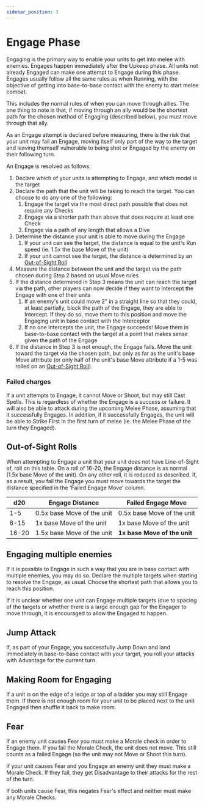 ```yaml
---
sidebar_position: 3
---
```

# Engage Phase

Engaging is the primary way to enable your units to get into melee with enemies. Engages happen immediately after the Upkeep phase. All units not already Engaged can make one attempt to Engage during this phase.  Engages usually follow all the same rules as when Running, with the objective of getting into base-to-base contact with the enemy to start melee combat.
<!--
CP 07-03-25: This is too much text in one go. It should be broken up into subheadings.
-->

This includes the normal rules of when you can move through allies. The one thing to note is that, if moving through an ally would be the shortest path for the chosen method of Engaging (described below), you must move through that ally.

<!--
CP 07-03-25: This paragraph is only relevant to other phases and this section is already quite wordy. I suggest removing it. Could also just move it to a "Failed Charge heading"
-->

As an Engage attempt is declared before measuring, there is the risk that your unit may fail an Engage, moving itself only part of the way to the target and leaving themself vulnerable to being shot or Engaged by the enemy on their following turn.

An Engage is resolved as follows:
1. Declare which of your units is attempting to Engage, and which model is the target
2.  Declare the path that the unit will be taking to reach the target. You can choose to do any one of the following:
	1. Engage the target via the most direct path possible that does not require any Checks
	2. Engage via a shorter path than above that does require at least one Check
	3. Engage via a path of any length that allows a Dive
3.  Determine the distance your unit is able to move during the Engage
	1. If your unit can see the target, the distance is equal to the unit's Run speed (ie. 1.5x the base Move of the unit)
	2. If your unit cannot see the target, the distance is determined by an [Out-of-Sight Roll](#out-of-sight-rolls)
4. Measure the distance between the unit and the target via the path chosen during Step 2 based on usual Move rules
5. If the distance determined in Step 3 means the unit can reach the target via the path, other players can now decide if they want to Intercept the Engage with one of their units
	1. If an enemy's unit could move 2" in a straight line so that they could, at least partially, block the path of the Engage, they are able to Intercept. If they do so, move them to this position and move the Engaging unit in base contact with the Interceptor
	2. If no one Intercepts the unit, the Engage succeeds! Move them in base-to-base contact with the target at a point that makes sense given the path of the Engage
6. If the distance in Step 3 is not enough, the Engage fails. Move the unit toward the target via the chosen path, but only as far as the unit's base Move attribute (or only half of the unit's base Move attribute if a 1-5 was rolled on an [Out-of-Sight Roll](#out-of-sight-rolls)).


<!--
JP 14-03-25: I wish Step 5.1 was a little cleaner. There's that whole 'perpendicular to the charge' rule in Mordheim, so that you don't have the situation where two units are standing next to each other and one walks in front to protect the other. Would it break things if this was allowed? I've reworded the rule to be '2" in a straight line' only.

Also, is it possible to have the sub-steps be letters instead? It would help with clarity on which step is getting referred to.

Also, general thoughts on the structure above? This is the way I prefer to have rules described (in an ordered set of steps) as it makes it very easy to reference, but I realise that may not be the case for others. I'm trying to also be very precise with language so that there's no ambiguity, but that sacrifices readability a bit.


CP 07-03-25: I like how it's broken down into steps but the way to solve the readability would be to add some diagrams here.
-->

### Failed charges
If a unit attempts to Engage, it cannot Move or Shoot, but may still Cast Spells. This is regardless of whether the Engage is a success or failure. It will also be able to attack during the upcoming Melee Phase, assuming that it successfully Engages. In addition, if it successfully Engages, the unit will be able to Strike First in the first turn of melee (ie. the Melee Phase of the turn they Engaged).

## Out-of-Sight Rolls

When attempting to Engage a unit that your unit does not have Line-of-Sight of, roll on this table. On a roll of 16-20, the Engage distance is as normal (1.5x base Move of the unit). On any other roll, it is reduced as described.
If, as a result, you fail the Engage you must move towards the target the distance specified in the 'Failed Engage Move' column.

| d20   | Engage Distance            | Failed Engage Move         |
| ----- | -------------------------- | -------------------------- |
| 1-5   | 0.5x base Move of the unit | 0.5x base Move of the unit |
| 6-15  | 1x base Move of the unit   | 1x base Move of the unit   |
| 16-20 | 1.5x base Move of the unit | **1x base Move of the unit**   |

## Engaging multiple enemies

If it is possible to Engage in such a way that you are in base contact with multiple enemies, you may do so. Declare the multiple targets when starting to resolve the Engage, as usual. Choose the shortest path that allows you to reach this position.

If it is unclear whether one unit can Engage multiple targets (due to spacing of the targets or whether there is a large enough gap for the Engager to move through, it is encouraged to allow the Engaged to happen.

## Jump Attack

If, as part of your Engage, you successfully Jump Down and land immediately in base-to-base contact with your target, you roll your attacks with Advantage for the current turn.

<!--
JP 17-03-25: We still need to decide on diving rules. I think the original spirit of the rules is that, if an enemy is within 3", that is the distance you could have jumped a gap (3"). I guess that doesn't quite make sense though, as you are jumping down, so should be able to get further?

CP 07-03-25: I vote keep it to the units jump distance. 
-->

## Making Room for Engaging

If a unit is on the edge of a ledge or top of a ladder you may still Engage them. If there is not enough room for your unit to be placed next to the unit Engaged then shuffle it back to make room.

<!--
JP 24-03-25: I am removing this line 'You may not shuffle any units that are already engaged in combat in this way'. I think that, if you can reach legitimately (ie. normal movement rules and not through other engaged units), we should allow the engagement. Can discuss to confirm.

CP 07-03-25: Agreed
-->

## Fear

If an enemy unit causes Fear you must make a Morale check in order to Engage them. If you fail the Morale Check, the unit does not move. This still counts as a failed Engage (so the unit may not Move or Shoot this turn).

If your unit causes Fear and you Engage an enemy unit they must make a Morale Check. If they fail, they get Disadvantage to their attacks for the rest of the turn.

If both units cause Fear, this negates Fear's effect and neither must make any Morale Checks.

<!--
JP 23-03-25: Changing to give the person being charged disadvantage.

| When charging | Failed charge                        |
| ------------- | ------------------------------------ |
| Being charged | -4 Piercing in first round of combat |


CP 07-03-25: Disadvantage is easier to implement. I am all for it.
-->
